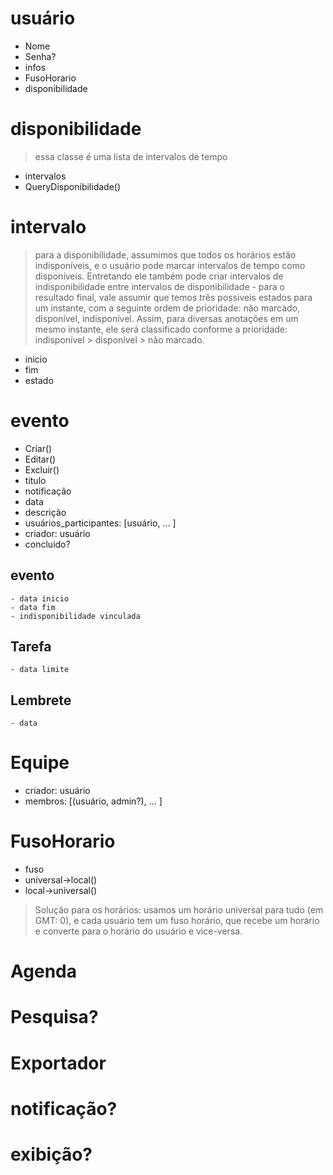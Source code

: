 # usuário
 - Nome
 - Senha?
 - infos
 - FusoHorario
 - disponibilidade

# disponibilidade
> essa classe é uma lista de intervalos de tempo
 - intervalos
 - QueryDisponibilidade()

# intervalo
> para a disponibilidade, assumimos que todos os horários estão indisponíveis, e o usuário pode marcar intervalos de tempo como disponíveis. Entretando ele também pode criar intervalos de indisponibilidade entre intervalos de disponibilidade - para o resultado final, vale assumir que temos três possiveis estados para um instante, com a seguinte ordem de prioridade: não marcado, disponível, indisponível.
> Assim, para diversas anotações em um mesmo instante, ele será classificado conforme a prioridade: indisponível > disponível > não marcado.
 - inicio
 - fim
 - estado


# evento
 - Criar()
 - Editar()
 - Excluir()
 - titulo
 - notificação
 - data
 - descrição
 - usuários_participantes: [usuário, ... ]
 - criador: usuário
 - concluido?

 ## evento
    - data inicio
    - data fim
    - indisponibilidade vinculada
 ## Tarefa
    - data limite
 ## Lembrete
    - data

# Equipe
 - criador: usuário
 - membros: [(usuário, admin?), ... ]

# FusoHorario
 - fuso
 - universal->local()
 - local->universal()

> Solução para os horários:
> usamos um horário universal para tudo (em GMT: 0), e cada usuário tem um fuso horário, que recebe um horário e converte para o horário do usuário e vice-versa.

# Agenda

# Pesquisa?

# Exportador

# notificação?

# exibição?